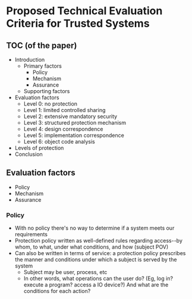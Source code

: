 # Proposed Technical Evaluation Criteria for Trusted Systems

## TOC (of the paper)

- Introduction
  - Primary factors
    - Policy
    - Mechanism
    - Assurance
  - Supporting factors
- Evaluation factors
  - Level 0: no protection
  - Level 1: limited controlled sharing
  - Level 2: extensive mandatory security
  - Level 3: structured protection mechanism
  - Level 4: design correspondence
  - Level 5: implementation correspondence
  - Level 6: object code analysis
- Levels of protection
- Conclusion

## Evaluation factors

- Policy
- Mechanism
- Assurance

### Policy

- With no policy there's no way to determine if a system meets our requirements
- Protection policy written as well-defined rules regarding access--by whom, to what, under what conditions, and how (subject POV)
- Can also be written in terms of service: a protection policy prescribes the manner and conditions under which a subject is served by the system
  - Subject may be user, process, etc
  - In other words, what operations can the user do? (Eg, log in? execute a program? access a IO device?) And what are the conditions for each action?
